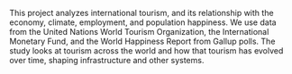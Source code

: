 This project analyzes international tourism, and its relationship with the economy, climate, employment, and population happiness. 
We use data from the United Nations World Tourism Organization, the International Monetary Fund, and the World Happiness Report from Gallup polls.
The study looks at tourism across the world and how that tourism has evolved over time, shaping infrastructure and other systems. 
